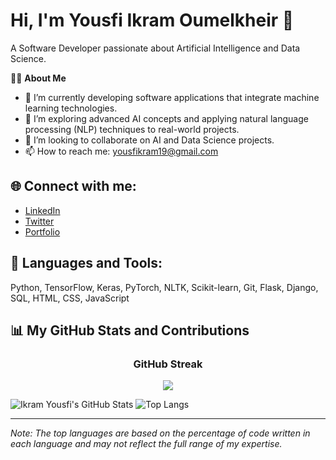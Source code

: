 # Hi, I'm Yousfi Ikram Oumelkheir 👋

A Software Developer passionate about Artificial Intelligence and Data Science.

🙋‍♀️ **About Me**
- 🔭 I’m currently developing software applications that integrate machine learning technologies.
- 🌱 I’m exploring advanced AI concepts and applying natural language processing (NLP) techniques to real-world projects.
- 👯 I’m looking to collaborate on AI and Data Science projects.
- 📫 How to reach me: [yousfikram19@gmail.com](mailto:yousfikram19@gmail.com)

## 🌐 Connect with me:
- [LinkedIn](https://www.linkedin.com/in/your-linkedin-profile)
- [Twitter](https://twitter.com/your-twitter)
- [Portfolio](https://your-portfolio.com)

## 🚀 Languages and Tools:
Python, TensorFlow, Keras, PyTorch, NLTK, Scikit-learn, Git, Flask, Django, SQL, HTML, CSS, JavaScript

## 📊 My GitHub Stats and Contributions

<!-- GitHub Streak with Title -->
<h3 align="center">GitHub Streak</h3>
<p align="center">
  <img src="https://streak-stats.demolab.com?user=Ikramyousfi&theme=nightowl&hide_border=true"/>
</p>

![Ikram Yousfi's GitHub Stats](https://github-readme-stats.vercel.app/api?username=Ikramyousfi&theme=radical&show_icons=true&hide_border=true&count_private=true)
![Top Langs](https://github-readme-stats.vercel.app/api/top-langs/?username=Ikramyousfi&theme=radical&show_icons=true&hide_border=true&layout=compact)

---

*Note: The top languages are based on the percentage of code written in each language and may not reflect the full range of my expertise.*
